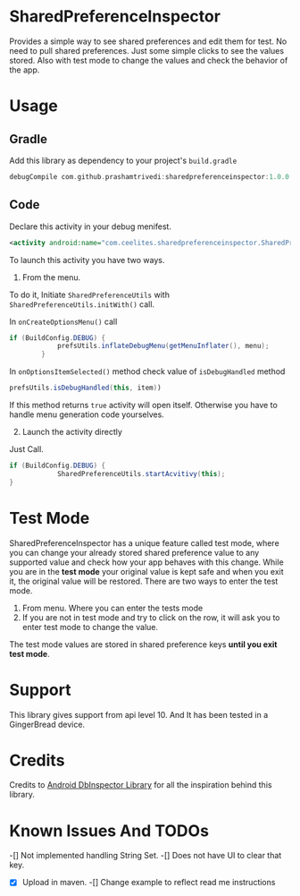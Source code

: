 # SharedPreferenceInspector
Provides a simple way to see shared preferences and edit them for test. No need to pull shared preferences. Just some simple clicks to see the values stored. Also with test mode to change the values and check the behavior of the app.

# Usage

## Gradle
Add this library as dependency to your project's ```build.gradle```


```groovy
debugCompile com.github.prashamtrivedi:sharedpreferenceinspector:1.0.0
```

## Code
Declare this activity in your debug menifest.

```xml
<activity android:name="com.ceelites.sharedpreferenceinspector.SharedPrefsBrowser"/>
```

To launch this activity you have two ways.

1. From the menu.

To do it, Initiate `SharedPreferenceUtils` with `SharedPreferenceUtils.initWith()` call.

In `onCreateOptionsMenu()` call 
```java
if (BuildConfig.DEBUG) {
			prefsUtils.inflateDebugMenu(getMenuInflater(), menu);
		}
```

In `onOptionsItemSelected()` method check value of `isDebugHandled` method 
```java
prefsUtils.isDebugHandled(this, item)) 
```
If this method returns `true` activity will open itself. Otherwise you have to handle menu generation code yourselves.

2. Launch the activity directly 

Just Call.
```java
if (BuildConfig.DEBUG) {
			SharedPreferenceUtils.startAcvitivy(this);
}
```

# Test Mode
SharedPreferenceInspector has a unique feature called test mode, where you can change your already stored shared preference value to any supported value and check how your app behaves with this change. While you are in the **test mode** your original value is kept safe and when you exit it, the original value will be restored. There are two ways to enter the test mode.

1. From menu. Where you can enter the tests mode
2. If you are not in test mode and try to click on the row, it will ask you to enter test mode to change the value.

The test mode values are stored in shared preference keys **until you exit test mode**.

# Support
This library gives support from api level 10. And It has been tested in a GingerBread device.

# Credits
Credits to [Android DbInspector Library](https://github.com/infinum/android_dbinspector) for all the inspiration behind this library.

# Known Issues And TODOs

 -[] Not implemented handling String Set.
 -[] Does not have UI to clear that key.
 -[x] Upload in maven.
 -[] Change example to reflect read me instructions